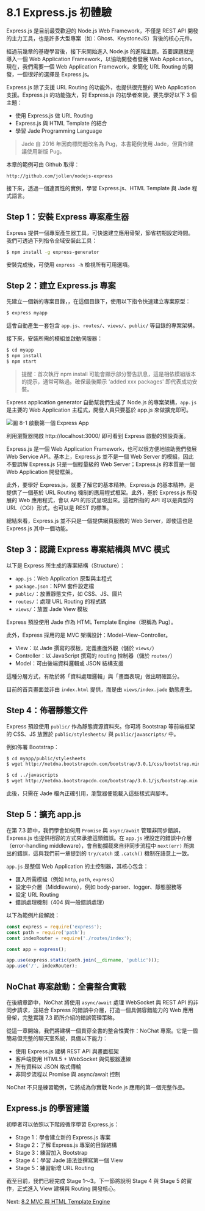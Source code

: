 # 8.1 Express.js 初體驗

Express.js 是目前最受歡迎的 Node.js Web Framework，不僅是 REST API 開發的主力工具，也是許多大型專案（如：Ghost、KeystoneJS）背後的核心元件。

經過前幾章的基礎學習後，接下來開始進入 Node.js 的進階主題。首要課題就是導入一個 Web Application Framework，以協助開發者發展 Web Application。現在，我們需要一個 Web Application Framework，來簡化 URL Routing 的開發，一個很好的選擇是 Express.js。

Express.js 除了支援 URL Routing 的功能外，也提供很完整的 Web Application 支援。Express.js 的功能強大，對 Express.js 的初學者來說，要先學好以下 3 個主題：

- 使用 Express.js 做 URL Routing
- Express.js 與 HTML Template 的結合
- 學習 Jade Programming Language

> Jade 自 2016 年因商標問題改名為 Pug，本書範例使用 Jade，但實作建議使用新版 Pug。

本章的範例可由 Github 取得：

```
http://github.com/jollen/nodejs-express
```

接下來，透過一個連貫性的實例，學習 Express.js、HTML Template 與 Jade 程式語言。

## Step 1：安裝 Express 專案產生器

Express 提供一個專案產生器工具，可快速建立應用骨架，節省初期設定時間。我們可透過下列指令全域安裝此工具：

```bash
$ npm install -g express-generator
```

安裝完成後，可使用 `express -h` 檢視所有可用選項。

## Step 2：建立 Express.js 專案

先建立一個新的專案目錄，，在這個目錄下，使用以下指令快速建立專案原型：

```bash
$ express myapp
```

這會自動產生一套包含 `app.js`、`routes/`、`views/`、`public/` 等目錄的專案架構。

接下來，安裝所需的模組並啟動伺服器：

```bash
$ cd myapp
$ npm install
$ npm start
```

> 提醒：首次執行 npm install 可能會顯示部分警告訊息，這是相依模組版本的提示，通常可略過。確保最後顯示 'added xxx packages' 即代表成功安裝。

Express application generator 自動幫我們生成了 Node.js 的專案架構，`app.js` 是主要的 Web Application 主程式，開發人員只要基於 app.js 來做擴充即可。

![圖 8-1 啟動第一個 Express App](../images/figure-8_1.png)

利用瀏覽器開啟 http://localhost:3000/ 即可看到 Express 啟動的預設頁面。

Express.js 是一個 Web Application Framework，也可以很方便地協助我們發展 Web Service API。基本上，Express.js 並不是一個 Web Server 的模組，因此不要誤解 Express.js 只是一個輕量級的 Web Server；Express.js 的本質是一個 Web Application 開發框架。

此外，要學好 Express.js，就要了解它的基本精神。Express.js 的基本精神，是提供了一個基於 URL Routing 機制的應用程式框架。此外，基於 Express.js 所發展的 Web 應用程式，會以 API 的形式呈現出來。這裡所指的 API 可以是典型的 URL（CGI）形式，也可以是 REST 的標準。

總結來看，Express.js 並不只是一個提供網頁服務的 Web Server，即使這也是 Express.js 其中一個功能。

## Step 3：認識 Express 專案結構與 MVC 模式

以下是 Express 所生成的專案結構（Structure）：

- `app.js`：Web Application 原型與主程式
- `package.json`：NPM 套件設定檔
- `public/`：放置靜態文件，如 CSS、JS、圖片
- `routes/`：處理 URL Routing 的程式碼
- `views/`：放置 Jade View 模板

Express 預設使用 Jade 作為 HTML Template Engine（現稱為 Pug）。

此外，Express 採用的是 MVC 架構設計：Model–View–Controller。

- View：以 Jade 撰寫的模板，定義畫面外觀（儲於 `views/`）
- Controller：以 JavaScript 撰寫的 routing 控制器（儲於 `routes/`）
- Model：可由後端資料邏輯或 JSON 結構支援

這種分層方式，有助於將「資料處理邏輯」與「畫面表現」做出明確區分。

目前的首頁畫面並非由 `index.html` 提供，而是由 `views/index.jade` 動態產生。

## Step 4：佈署靜態文件

Express 預設使用 `public/` 作為靜態資源資料夾。你可將 Bootstrap 等前端框架的 CSS、JS 放置於 `public/stylesheets/` 與 `public/javascripts/` 中。

例如佈署 Bootstrap：

```bash
$ cd myapp/public/stylesheets
$ wget http://netdna.bootstrapcdn.com/bootstrap/3.0.1/css/bootstrap.min.css

$ cd ../javascripts
$ wget http://netdna.bootstrapcdn.com/bootstrap/3.0.1/js/bootstrap.min.js
```

此後，只需在 Jade 檔內正確引用，瀏覽器便能載入這些樣式與腳本。

## Step 5：擴充 app.js

在第 7.3 節中，我們學會如何用 `Promise` 與 `async/await` 管理非同步錯誤，Express.js 也提供相容的方式來承接這類錯誤。在 `app.js` 裡設定的錯誤中介層（error-handling middleware），會自動攔截來自非同步流程中 `next(err)` 所拋出的錯誤，這與我們前一章提到的 `try/catch` 或 `.catch()` 機制在語意上一致。

`app.js` 是整個 Web Application 的主控制器，其核心包含：

- 匯入所需模組（例如 `http`, `path`, `express`）
- 設定中介層（Middleware），例如 body-parser、logger、靜態服務等
- 設定 URL Routing
- 錯誤處理機制（404 與一般錯誤處理）

以下為範例片段解說：

```javascript
const express = require('express');
const path = require('path');
const indexRouter = require('./routes/index');

const app = express();

app.use(express.static(path.join(__dirname, 'public')));
app.use('/', indexRouter);
```

## NoChat 專案啟動：全書整合實戰

在後續章節中，NoChat 將使用 `async/await` 處理 WebSocket 與 REST API 的非同步請求，並結合 Express 的錯誤中介層，打造一個具備容錯能力的 Web 應用骨架，完整實踐 7.3 節所介紹的錯誤管理策略。

從這一章開始，我們將建構一個貫穿全書的整合性實作：NoChat 專案。它是一個簡易但完整的聊天室系統，具備以下能力：

- 使用 Express.js 建構 REST API 與畫面框架
- 客戶端使用 HTML5 + WebSocket 與伺服器連線
- 所有資料以 JSON 格式傳輸
- 非同步流程以 Promise 與 async/await 控制

NoChat 不只是練習範例，它將成為你實戰 Node.js 應用的第一個完整作品。

## Express.js 的學習建議

初學者可以依照以下階段循序學習 Express.js：

- Stage 1：學會建立新的 Express.js 專案
- Stage 2：了解 Express.js 專案的目錄結構
- Stage 3：練習加入 Bootstrap
- Stage 4：學習 Jade 語法並撰寫第一個 View
- Stage 5：練習新增 URL Routing

截至目前，我們已經完成 Stage 1～3。下一節將說明 Stage 4 與 Stage 5 的實作，正式進入 View 建構與 Routing 開發核心。

Next: [8.2 MVC 與 HTML Template Engine](2-template.md)
